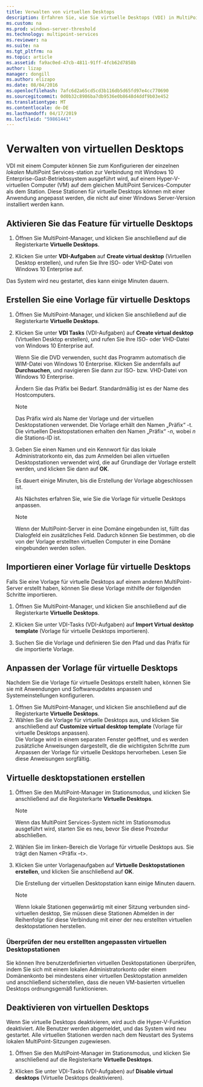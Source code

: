 ```yaml
---
title: Verwalten von virtuellen Desktops
description: Erfahren Sie, wie Sie virtuelle Desktops (VDI) in MultiPoint Services verwalten
ms.custom: na
ms.prod: windows-server-threshold
ms.technology: multipoint-services
ms.reviewer: na
ms.suite: na
ms.tgt_pltfrm: na
ms.topic: article
ms.assetid: fa9ac0ed-47cb-4811-91ff-4fcb62d7858b
author: lizap
manager: dongill
ms.author: elizapo
ms.date: 08/04/2016
ms.openlocfilehash: 7afc6d2a65cd5cd3b116db5d65fd97e4cc770690
ms.sourcegitcommit: 0d0b32c8986ba7db9536e0b8648d4ddf9b03e452
ms.translationtype: MT
ms.contentlocale: de-DE
ms.lasthandoff: 04/17/2019
ms.locfileid: "59861441"
---
```

# <a name="manage-virtual-desktops"></a>Verwalten von virtuellen Desktops
VDI mit einem Computer können Sie zum Konfigurieren der einzelnen *lokalen* MultiPoint Services-station zur Verbindung mit Windows 10 Enterprise-Gast-Betriebssystem ausgeführt wird, auf einem Hyper-V-virtuellen Computer (VM) auf dem gleichen MultiPoint Services-Computer als dem Station. Diese Stationen für virtuelle Desktops können mit einer Anwendung angepasst werden, die nicht auf einer Windows Server-Version installiert werden kann.  
  
## <a name="enable-the-virtual-desktop-feature"></a>Aktivieren Sie das Feature für virtuelle Desktops  
  
1.  Öffnen Sie MultiPoint-Manager, und klicken Sie anschließend auf die Registerkarte **Virtuelle Desktops**.  
  
2.  Klicken Sie unter **VDI-Aufgaben** auf **Create virtual desktop** (Virtuellen Desktop erstellen), und rufen Sie Ihre ISO- oder VHD-Datei von Windows 10 Enterprise auf.  
  
Das System wird neu gestartet, dies kann einige Minuten dauern.  
  
## <a name="create-a-virtual-desktop-template"></a>Erstellen Sie eine Vorlage für virtuelle Desktops  
  
1.  Öffnen Sie MultiPoint-Manager, und klicken Sie anschließend auf die Registerkarte **Virtuelle Desktops**.  
  
2.  Klicken Sie unter **VDI Tasks** (VDI-Aufgaben) auf **Create virtual desktop** (Virtuellen Desktop erstellen), und rufen Sie Ihre ISO- oder VHD-Datei von Windows 10 Enterprise auf.  
  
    Wenn Sie die DVD verwenden, sucht das Programm automatisch die WIM-Datei von Windows 10 Enterprise. Klicken Sie andernfalls auf **Durchsuchen**, und navigieren Sie dann zur ISO- bzw. VHD-Datei von Windows 10 Enterprise.  
  
    Ändern Sie das Präfix bei Bedarf. Standardmäßig ist es der Name des Hostcomputers.  
  
    > [!NOTE]  
    > Das Präfix wird als Name der Vorlage und der virtuellen Desktopstationen verwendet. Die Vorlage erhält den Namen „Präfix“ \-t. Die virtuellen Desktopstationen erhalten den Namen „Präfix“ \-*n*, wobei *n* die Stations-ID ist.  
  
4.  Geben Sie einen Namen und ein Kennwort für das lokale Administratorkonto ein, das zum Anmelden bei allen virtuellen Desktopstationen verwendet wird, die auf Grundlage der Vorlage erstellt werden, und klicken Sie dann auf **OK**.  
  
    Es dauert einige Minuten, bis die Erstellung der Vorlage abgeschlossen ist.  
      
    Als Nächstes erfahren Sie, wie Sie die Vorlage für virtuelle Desktops anpassen.  
      
    > [!NOTE]  
    > Wenn der MultiPoint-Server in eine Domäne eingebunden ist, füllt das Dialogfeld ein zusätzliches Feld. Dadurch können Sie bestimmen, ob die von der Vorlage erstellten virtuellen Computer in eine Domäne eingebunden werden sollen.   
  
## <a name="import-a-virtual-desktop-template"></a>Importieren einer Vorlage für virtuelle Desktops  
Falls Sie eine Vorlage für virtuelle Desktops auf einem anderen MultiPoint-Server erstellt haben, können Sie diese Vorlage mithilfe der folgenden Schritte importieren.  

1.  Öffnen Sie MultiPoint-Manager, und klicken Sie anschließend auf die Registerkarte **Virtuelle Desktops**.  
  
2.  Klicken Sie unter VDI-Tasks (VDI-Aufgaben) auf **Import Virtual desktop template** (Vorlage für virtuelle Desktops importieren).  
  
3.  Suchen Sie die Vorlage und definieren Sie den Pfad und das Präfix für die importierte Vorlage.  
  
## <a name="customize-the-virtual-desktop-template"></a>Anpassen der Vorlage für virtuelle Desktops  
Nachdem Sie die Vorlage für virtuelle Desktops erstellt haben, können Sie sie mit Anwendungen und Softwareupdates anpassen und Systemeinstellungen konfigurieren.   

1. Öffnen Sie MultiPoint-Manager, und klicken Sie anschließend auf die Registerkarte **Virtuelle Desktops**.  
2. Wählen Sie die Vorlage für virtuelle Desktops aus, und klicken Sie anschließend auf **Customize virtual desktop template** (Vorlage für virtuelle Desktops anpassen).  
Die Vorlage wird in einem separaten Fenster geöffnet, und es werden zusätzliche Anweisungen dargestellt, die die wichtigsten Schritte zum Anpassen der Vorlage für virtuelle Desktops hervorheben. Lesen Sie diese Anweisungen sorgfältig.  
  
## <a name="create-virtual-desktop-stations"></a>Virtuelle desktopstationen erstellen  
  
1.  Öffnen Sie den MultiPoint-Manager im Stationsmodus, und klicken Sie anschließend auf die Registerkarte **Virtuelle Desktops**.  
  
    > [!NOTE]  
    > Wenn das MultiPoint Services-System nicht im Stationsmodus ausgeführt wird, starten Sie es neu, bevor Sie diese Prozedur abschließen.  
  
2.  Wählen Sie im linken\-Bereich die Vorlage für virtuelle Desktops aus. Sie trägt den Namen <Präfix –t>.  
  
3.  Klicken Sie unter Vorlagenaufgaben auf **Virtuelle Desktopstationen erstellen**, und klicken Sie anschließend auf **OK**.  
  
    Die Erstellung der virtuellen Desktopstation kann einige Minuten dauern.  
  
    > [!NOTE]  
    > Wenn lokale Stationen gegenwärtig mit einer Sitzung verbunden sind\-virtuellen desktop, Sie müssen diese Stationen Abmelden in der Reihenfolge für diese Verbindung mit einer der neu erstellten virtuellen desktopstationen herstellen.  
  
### <a name="validate-the-newly-created-customized-virtual-station-desktops"></a>Überprüfen der neu erstellten angepassten virtuellen Desktopstationen  
  
Sie können Ihre benutzerdefinierten virtuellen Desktopstationen überprüfen, indem Sie sich mit einem lokalen Administratorkonto oder einem Domänenkonto bei mindestens einer virtuellen Desktopstation anmelden und anschließend sicherstellen, dass die neuen VM\-basierten virtuellen Desktops ordnungsgemäß funktionieren.  
  
## <a name="disable-virtual-desktops"></a>Deaktivieren von virtuellen Desktops  
  
Wenn Sie virtuelle Desktops deaktivieren, wird auch die Hyper-V-Funktion deaktiviert. Alle Benutzer werden abgemeldet, und das System wird neu gestartet. Alle virtuellen Stationen werden nach dem Neustart des Systems lokalen MultiPoint-Sitzungen zugewiesen.  

1. Öffnen Sie den MultiPoint-Manager im Stationsmodus, und klicken Sie anschließend auf die Registerkarte **Virtuelle Desktops**.  
  
2. Klicken Sie unter VDI-Tasks (VDI-Aufgaben) auf **Disable virtual desktops** (Virtuelle Desktops deaktivieren). 